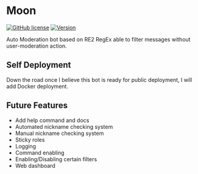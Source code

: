 # Moon
[![GitHub license](https://img.shields.io/github/license/jagrosh/Vortex.svg)](https://github.com/Chriix/moon-discord-bot/blob/master/LICENSE)
[![Version](https://img.shields.io/github/v/tag/Chriix/moon-discord-bot?label=version)](https://github.com/Chriix/moon-discord-bot/releases/)

Auto Moderation bot based on RE2 RegEx able to filter messages without user-moderation action.

## Self Deployment
Down the road once I believe this bot is ready for public deployment, I will add Docker deployment.

## Future Features
- Add help command and docs
- Automated nickname checking system
- Manual nickname checking system
- Sticky roles
- Logging
- Command enabling
- Enabling/Disabling certain filters
- Web dashboard



